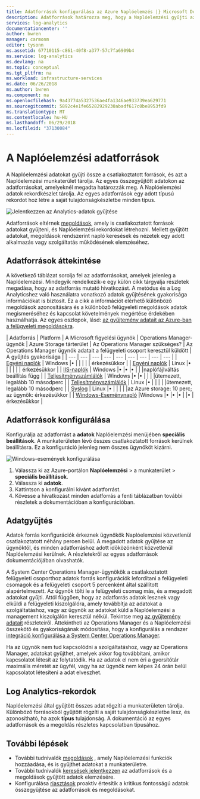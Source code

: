 ```yaml
---
title: Adatforrások konfigurálása az Azure Naplóelemzés |} Microsoft Docs
description: Adatforrások határozza meg, hogy a Naplóelemzési gyűjti az ügynökök és egyéb kapcsolódó források adatait.  A cikkből megtudhatja, hogyan Naplóelemzési az adatforrás, konfigurálásukról részleteit ismerteti, és a különböző forrásokból elérhető összegzését tartalmazza.
services: log-analytics
documentationcenter: ''
author: bwren
manager: carmonm
editor: tysonn
ms.assetid: 67710115-c861-40f8-a377-57c7fa6909b4
ms.service: log-analytics
ms.devlang: na
ms.topic: conceptual
ms.tgt_pltfrm: na
ms.workload: infrastructure-services
ms.date: 06/26/2018
ms.author: bwren
ms.component: na
ms.openlocfilehash: 9a43774a5327536ae4fa1346ae933739ea629771
ms.sourcegitcommit: 5892c4e1fe65282929230abadf617c0be8953fd9
ms.translationtype: MT
ms.contentlocale: hu-HU
ms.lasthandoff: 06/29/2018
ms.locfileid: "37130084"
---
```

# <a name="data-sources-in-log-analytics"></a>A Naplóelemzési adatforrások
A Naplóelemzési adatokat gyűjti össze a csatlakoztatott források, és azt a Naplóelemzési munkaterület tárolja.  Az egyes összegyűjtött adatokon az adatforrásokat, amelyeknél megadta határozzák meg.  A Naplóelemzési adatok rekordkészlet tárolja.  Az egyes adatforrások egy adott típusú rekordot hoz létre a saját tulajdonságkészletbe minden típus.

![Jelentkezzen az Analytics-adatok gyűjtése](./media/log-analytics-data-sources/overview.png)

Adatforrások eltérnek [megoldások](log-analytics-add-solutions.md), amely is csatlakoztatott források adatokat gyűjteni, és Naplóelemzési rekordokat létrehozni.  Mellett gyűjtött adatokat, megoldások rendszerint napló keresések és nézetek egy adott alkalmazás vagy szolgáltatás működésének elemzéséhez.


## <a name="summary-of-data-sources"></a>Adatforrások áttekintése
A következő táblázat sorolja fel az adatforrásokat, amelyek jelenleg a Naplóelemzési.  Mindegyik rendelkezik-e egy külön cikk tárgyalja részletek megadása, hogy az adatforrás mutató hivatkozást.   A metódus és a Log Analyticshez való használatra vonatkozó adatok gyűjtésének gyakorisága információkat is biztosít.  Ez a cikk a információt elérhető különböző megoldások azonosítására és a különböző felügyeleti megoldások adatok megismeréséhez és kapcsolat követelmények megértése érdekében használhatja. Az egyes oszlopok, lásd: [az gyűjtemény adatait az Azure-ban a felügyeleti megoldásokra](../monitoring/monitoring-solutions-inventory.md).


| Adatforrás | Platform | A Microsoft figyelési ügynök | Operations Manager-ügynök | Azure Storage tárterület | Az Operations Manager szükséges? | Az Operations Manager ügynök adatait a felügyeleti csoport keresztül küldött | A gyűjtés gyakorisága |
| --- | --- | --- | --- | --- | --- | --- | --- | --- |
| [Egyéni naplók](log-analytics-data-sources-custom-logs.md) | Windows |&#8226; |  | |  |  | érkezésükkor |
| [Egyéni naplók](log-analytics-data-sources-custom-logs.md) | Linux   |&#8226; |  | |  |  | érkezésükkor |
| [IIS-naplók](log-analytics-data-sources-iis-logs.md) | Windows |&#8226; |&#8226; |&#8226; |  |  |naplófájlváltás beállítás függ |
| [Teljesítményszámlálók](log-analytics-data-sources-performance-counters.md) | Windows |&#8226; |&#8226; |  |  |  |ütemezett, legalább 10 másodperc |
| [Teljesítményszámlálók](log-analytics-data-sources-performance-counters.md) | Linux |&#8226; |  |  |  |  |ütemezett, legalább 10 másodperc |
| [Syslog](log-analytics-data-sources-syslog.md) | Linux |&#8226; |  |  |  |  |az Azure storage: 10 perc; az ügynök: érkezésükkor |
| [Windows-Eseménynapló](log-analytics-data-sources-windows-events.md) |Windows |&#8226; |&#8226; |&#8226; |  |&#8226; | érkezésükkor |


## <a name="configuring-data-sources"></a>Adatforrások konfigurálása
Konfigurálja az adatforrást a **adatok** Naplóelemzési menüjében **speciális beállítások**.  A munkaterületen lévő összes csatlakoztatott források kerülnek beállításra.  Ez a konfiguráció jelenleg nem összes ügynököt kizárni.

![Windows-események konfigurálása](./media/log-analytics-data-sources/configure-events.png)

1. Válassza ki az Azure-portálon **Naplóelemzési** > a munkaterület > **speciális beállítások**.
2. Válassza ki **adatok**.
3. Kattintson a konfigurálni kívánt adatforrást.
4. Kövesse a hivatkozást minden adatforrás a fenti táblázatban további részletek a dokumentációban a konfigurációban.


## <a name="data-collection"></a>Adatgyűjtés
Adatok forrás konfigurációk érkeznek ügynökök Naplóelemzési közvetlenül csatlakoztatott néhány percen belül.  A megadott adatok gyűjtése az ügynöktől, és minden adatforráshoz adott időközönként közvetlenül Naplóelemzési kerülnek.  A részletekről az egyes adatforrások dokumentációjában olvashatók.

A System Center Operations Manager-ügynökök a csatlakoztatott felügyeleti csoporthoz adatok forrás konfigurációk lefordítani a felügyeleti csomagok és a felügyeleti csoport 5 percenként által szállított alapértelmezett.  Az ügynök tölti le a felügyeleti csomag más, és a megadott adatokat gyűjti. Attól függően, hogy az adatforrás adatok lesznek vagy elküldi a felügyeleti kiszolgálóra, amely továbbítja az adatokat a szolgáltatáshoz, vagy az ügynök az adatokat küld a Naplóelemzési a management kiszolgálón keresztül nélkül. Tekintse meg [az gyűjtemény adatait](log-analytics-add-solutions.md#data-collection-details) részleteiről.  Áttekintheti az Operations Manager és a Naplóelemzési összekötő és gyakoriságának módosítása, hogy a konfigurálás a rendszer [integráció konfigurálása a System Center Operations Manager](log-analytics-om-agents.md).

Ha az ügynök nem tud kapcsolódni a szolgáltatáshoz, vagy az Operations Manager, adatokat gyűjthet, amelyek akkor fog továbbítani, amikor kapcsolatot létesít az folytatódik.  Ha az adatok el nem éri a gyorsítótár maximális méretét az ügyfél, vagy ha az ügynök nem képes 24 órán belül kapcsolatot létesíteni a adat elveszhet.

## <a name="log-analytics-records"></a>Log Analytics-rekordok
Naplóelemzési által gyűjtött összes adat rögzíti a munkaterületen tárolja.  Különböző forrásokból gyűjtött rögzíti a saját tulajdonságkészletbe lesz, és azonosítható, ha azok **típus** tulajdonság.  A dokumentáció az egyes adatforrások és a megoldás részletes kapcsolatban típusához.

## <a name="next-steps"></a>További lépések
* További tudnivalók [megoldások](log-analytics-add-solutions.md) , amely Naplóelemzési funkciók hozzáadása, és is gyűjthet adatokat a munkaterületre.
* További tudnivalók [keresések jelentkezzen](log-analytics-log-searches.md) az adatforrások és a megoldások gyűjtött adatok elemzésére.  
* Konfigurálása [riasztások](log-analytics-alerts.md) proaktív értesítik a kritikus fontosságú adatok összegyűjtése az adatforrások és megoldásokat.
